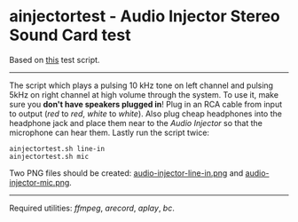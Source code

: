 # ainjectortest - Audio Injector Stereo Sound Card test

Based on [this](//github.com/Audio-Injector/stereo-and-zero/blob/master/audio.injector.scripts-0.1/audioInjector-test.sh) test script.

----

The script which plays a pulsing 10 kHz tone on left channel and pulsing 5kHz on right channel at high volume through the system.
To use it, make sure you **don't have speakers plugged in**!
Plug in an RCA cable from input to output (*red* to *red*, *white* to *white*).
Also plug cheap headphones into the headphone jack and place them near to the *Audio Injector* so that the microphone can hear them.
Lastly run the script twice:

```
ainjectortest.sh line-in
ainjectortest.sh mic
```

Two PNG files should be created: [audio-injector-line-in.png](img/audio-injector-line-in.png) and [audio-injector-mic.png](img/audio-injector-mic.png).

----

Required utilities: *ffmpeg*, *arecord*, *aplay*, *bc*.
